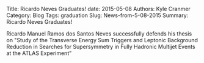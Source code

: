 Title: Ricardo Neves Graduates!
date: 2015-05-08
Authors: Kyle Cranmer
Category: Blog
Tags: graduation
Slug: News-from-5-08-2015
Summary: Ricardo Neves Graduates!

Ricardo Manuel Ramos dos Santos Neves successfully defends his thesis on "Study of the Transverse Energy Sum Triggers and Leptonic Background Reduction in Searches for Supersymmetry in Fully Hadronic Multijet Events at the ATLAS Experiment”